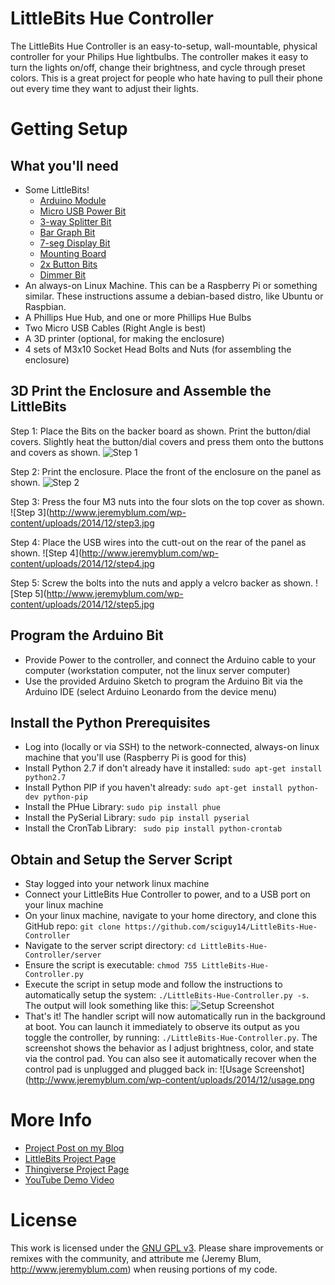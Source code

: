 LittleBits Hue Controller
=========================
The LittleBits Hue Controller is an easy-to-setup, wall-mountable, physical controller for your Philips Hue lightbulbs. The controller makes it easy to turn the lights on/off, change their brightness, and cycle through preset colors. This is a great project for people who hate having to pull their phone out every time they want to adjust their lights.

Getting Setup
=============
What you'll need
----------------
* Some LittleBits!
    * [Arduino Module](http://www.shareasale.com/r.cfm?B=612266&U=966033&M=53280&urllink=)
	* [Micro USB Power Bit](http://shrsl.com/?~7bfw)
	* [3-way Splitter Bit](http://shrsl.com/?~7bfv)
	* [Bar Graph Bit](http://shrsl.com/?~7bfu)
	* [7-seg Display Bit](http://shrsl.com/?~7bft)
	* [Mounting Board](http://shrsl.com/?~7bfs)
	* [2x Button Bits](http://shrsl.com/?~7bfx)
	* [Dimmer Bit](http://shrsl.com/?~7bfy)
* An always-on Linux Machine. This can be a Raspberry Pi or something similar. These instructions assume a debian-based distro, like Ubuntu or Raspbian.
* A Phillips Hue Hub, and one or more Phillips Hue Bulbs
* Two Micro USB Cables (Right Angle is best)
* A 3D printer (optional, for making the enclosure)
* 4 sets of M3x10 Socket Head Bolts and Nuts (for assembling the enclosure)

3D Print the Enclosure and Assemble the LittleBits
-----------------------
Step 1: Place the Bits on the backer board as shown. Print the button/dial covers. Slightly heat the button/dial covers and press them onto the buttons and covers as shown.
![Step 1](http://www.jeremyblum.com/wp-content/uploads/2014/12/step1.jpg)

Step 2: Print the enclosure. Place the front of the enclosure on the panel as shown.
![Step 2](http://www.jeremyblum.com/wp-content/uploads/2014/12/step2.jpg)

Step 3: Press the four M3 nuts into the four slots on the top cover as shown.
![Step 3](http://www.jeremyblum.com/wp-content/uploads/2014/12/step3.jpg

Step 4: Place the USB wires into the cutt-out on the rear of the panel as shown.
![Step 4](http://www.jeremyblum.com/wp-content/uploads/2014/12/step4.jpg

Step 5: Screw the bolts into the nuts and apply a velcro backer as shown.
![Step 5](http://www.jeremyblum.com/wp-content/uploads/2014/12/step5.jpg

Program the Arduino Bit
-------------------------------
* Provide Power to the controller, and connect the Arduino cable to your computer (workstation computer, not the linux server computer)
* Use the provided Arduino Sketch to program the Arduino Bit via the Arduino IDE (select Arduino Leonardo from the device menu)

Install the Python Prerequisites
--------------------------------
* Log into (locally or via SSH) to the network-connected, always-on linux machine that you'll use (Raspberry Pi is good for this)
* Install Python 2.7 if don't already have it installed: `sudo apt-get install python2.7`
* Install Python PIP if you haven't already: `sudo apt-get install python-dev python-pip`
* Install the PHue Library: `sudo pip install phue`
* Install the PySerial Library: `sudo pip install pyserial`
* Install the CronTab Library: ` sudo pip install python-crontab`

Obtain and Setup the Server Script
----------------------------------
* Stay logged into your network linux machine
* Connect your LittleBits Hue Controller to power, and to a USB port on your linux machine
* On your linux machine, navigate to your home directory, and clone this GitHub repo: `git clone https://github.com/sciguy14/LittleBits-Hue-Controller`
* Navigate to the server script directory: `cd LittleBits-Hue-Controller/server`
* Ensure the script is executable: `chmod 755 LittleBits-Hue-Controller.py`
* Execute the script in setup mode and follow the instructions to automatically setup the system: `./LittleBits-Hue-Controller.py -s`. The output will look something like this:
![Setup Screenshot](http://www.jeremyblum.com/wp-content/uploads/2014/12/setup.png)
* That's it! The handler script will now automatically run in the background at boot. You can launch it immediately to observe its output as you toggle the controller, by running: `./LittleBits-Hue-Controller.py`. The screenshot shows the behavior as I adjust brightness, color, and state via the control pad. You can also see it automatically recover when the control pad is unplugged and plugged back in:
![Usage Screenshot](http://www.jeremyblum.com/wp-content/uploads/2014/12/usage.png

More Info
=========
* [Project Post on my Blog](http://www.jeremyblum.com/2014/12/16/littlebits-hue-lighting-controller)
* [LittleBits Project Page](http://littlebits.cc/projects/littlebits-hue-lighting-controller)
* [Thingiverse Project Page](http://www.thingiverse.com/thing:596186)
* [YouTube Demo Video](https://www.youtube.com/watch?v=p_GHpPhFpdo)

License
=======
This work is licensed under the [GNU GPL v3](http://www.gnu.org/licenses/gpl.html).
Please share improvements or remixes with the community, and attribute me (Jeremy Blum, <http://www.jeremyblum.com>) when reusing portions of my code.



